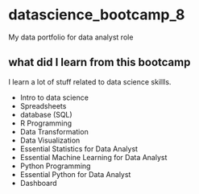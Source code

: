 # datascience_bootcamp_8
My data portfolio for data analyst role

## what did I learn from this bootcamp

I learn a lot of stuff related to data science skillls.

- Intro to data science
- Spreadsheets
- database (SQL)
- R Programming
- Data Transformation
- Data Visualization
- Essential Statistics for Data Analyst
- Essential Machine Learning for Data Analyst
- Python Programming
- Essential Python for Data Analyst
- Dashboard
